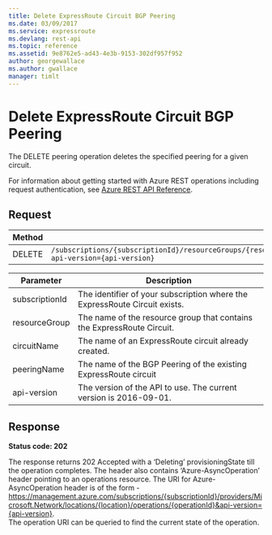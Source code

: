 ```yaml
---
title: Delete ExpressRoute Circuit BGP Peering
ms.date: 03/09/2017
ms.service: expressroute
ms.devlang: rest-api
ms.topic: reference
ms.assetid: 9e8762e5-ad43-4e3b-9153-302df957f952
author: georgewallace
ms.author: gwallace
manager: timlt
---
```

# Delete ExpressRoute Circuit BGP Peering
The DELETE peering operation deletes the specified peering for a given circuit.  

For information about getting started with Azure REST operations including request authentication, see [Azure REST API Reference](../../../index.md).
  
## Request  
  
|Method|Request URI|  
|------------|-----------------|  
|DELETE|`/subscriptions/{subscriptionId}/resourceGroups/{resourceGroupName}/providers/Microsoft.Network/expressRouteCircuits/{circuitName}/peerings/{peeringName}?api-version={api-version}`|  

| Parameter | Description |
| --------- | ----------- |
| subscriptionId | The identifier of your subscription where the ExpressRoute Circuit exists. |
| resourceGroup | The name of the resource group that contains the ExpressRoute Circuit. |
| circuitName | The name of an ExpressRoute circuit already created.|
| peeringName | The name of the BGP Peering of the existing ExpressRoute circuit|
| api-version | The version of the API to use. The current version is 2016-09-01. | 

## Response  
 **Status code: 202**  
  
 The response returns 202 Accepted with a ‘Deleting’ provisioningState till the operation completes. The header also contains ‘Azure-AsyncOperation’ header pointing to an operations resource. The URI for Azure-AsyncOperation header is of the form - https://management.azure.com/subscriptions/{subscriptionId}/providers/Microsoft.Network/locations/{location}/operations/{operationId}&api-version={api-version}.   
The operation URI can be queried to find the current state of the operation.
